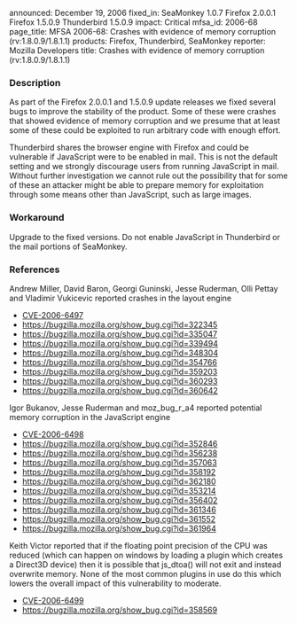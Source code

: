 announced: December 19, 2006
fixed_in: SeaMonkey 1.0.7
          Firefox 2.0.0.1
          Firefox 1.5.0.9
          Thunderbird 1.5.0.9
impact: Critical
mfsa_id: 2006-68
page_title: MFSA 2006-68: Crashes with evidence of memory corruption (rv:1.8.0.9/1.8.1.1)
products: Firefox, Thunderbird, SeaMonkey
reporter: Mozilla Developers
title: Crashes with evidence of memory corruption (rv:1.8.0.9/1.8.1.1)

<h3>Description</h3>

<p>As part of the Firefox 2.0.0.1 and 1.5.0.9 update releases we fixed
several bugs to improve the stability of the product. Some of these were
crashes that showed evidence of memory corruption and we presume that at
least some of these could be exploited to run arbitrary code
with enough effort.</p>

<p class="note">Thunderbird shares the browser engine with Firefox
and could be vulnerable if JavaScript were to be enabled in
mail. This is not the default setting and we strongly discourage users from
running JavaScript in mail. Without further investigation we cannot rule out
the possibility that for some of these an attacker might be able to prepare
memory for exploitation through some means other than JavaScript, such as
large images.</p>

<h3>Workaround</h3>

<p>Upgrade to the fixed versions. Do not enable JavaScript in Thunderbird
or the mail portions of SeaMonkey.</p>

<h3>References</h3>

<p>Andrew Miller, David Baron, Georgi Guninski, Jesse Ruderman, Olli Pettay
and Vladimir Vukicevic reported crashes in the layout engine</p>

<ul>
<li><a class="ex-ref" href="http://nvd.nist.gov/nvd.cfm?cvename=CVE-2006-6497">CVE-2006-6497</a></li>
<li><a href="https://bugzilla.mozilla.org/show_bug.cgi?id=322345">
https://bugzilla.mozilla.org/show_bug.cgi?id=322345</a></li>
<li><a href="https://bugzilla.mozilla.org/show_bug.cgi?id=335047">
https://bugzilla.mozilla.org/show_bug.cgi?id=335047</a></li>
<li><a href="https://bugzilla.mozilla.org/show_bug.cgi?id=339494">
https://bugzilla.mozilla.org/show_bug.cgi?id=339494</a></li>
<li><a href="https://bugzilla.mozilla.org/show_bug.cgi?id=348304">
https://bugzilla.mozilla.org/show_bug.cgi?id=348304</a></li>
<li><a href="https://bugzilla.mozilla.org/show_bug.cgi?id=354766">
https://bugzilla.mozilla.org/show_bug.cgi?id=354766</a></li>
<li><a href="https://bugzilla.mozilla.org/show_bug.cgi?id=359203">
https://bugzilla.mozilla.org/show_bug.cgi?id=359203</a></li>
<li><a href="https://bugzilla.mozilla.org/show_bug.cgi?id=360293">
https://bugzilla.mozilla.org/show_bug.cgi?id=360293</a></li>
<li><a href="https://bugzilla.mozilla.org/show_bug.cgi?id=360642">
https://bugzilla.mozilla.org/show_bug.cgi?id=360642</a></li>
</ul>

<p>Igor Bukanov, Jesse Ruderman and moz_bug_r_a4 reported potential memory
corruption in the JavaScript engine</p>

<ul>
<li><a class="ex-ref" href="http://nvd.nist.gov/nvd.cfm?cvename=CVE-2006-6498">CVE-2006-6498</a></li>
<li><a href="https://bugzilla.mozilla.org/show_bug.cgi?id=352846">
https://bugzilla.mozilla.org/show_bug.cgi?id=352846</a></li>
<li><a href="https://bugzilla.mozilla.org/show_bug.cgi?id=356238">
https://bugzilla.mozilla.org/show_bug.cgi?id=356238</a></li>
<li><a href="https://bugzilla.mozilla.org/show_bug.cgi?id=357063">
https://bugzilla.mozilla.org/show_bug.cgi?id=357063</a></li>
<li><a href="https://bugzilla.mozilla.org/show_bug.cgi?id=358192">
https://bugzilla.mozilla.org/show_bug.cgi?id=358192</a></li>
<li><a href="https://bugzilla.mozilla.org/show_bug.cgi?id=362180">
https://bugzilla.mozilla.org/show_bug.cgi?id=362180</a></li>
<li><a href="https://bugzilla.mozilla.org/show_bug.cgi?id=353214">
https://bugzilla.mozilla.org/show_bug.cgi?id=353214</a></li>
<li><a href="https://bugzilla.mozilla.org/show_bug.cgi?id=356402">
https://bugzilla.mozilla.org/show_bug.cgi?id=356402</a></li>
<li><a href="https://bugzilla.mozilla.org/show_bug.cgi?id=361346">
https://bugzilla.mozilla.org/show_bug.cgi?id=361346</a></li>
<li><a href="https://bugzilla.mozilla.org/show_bug.cgi?id=361552">
https://bugzilla.mozilla.org/show_bug.cgi?id=361552</a></li>
<li><a href="https://bugzilla.mozilla.org/show_bug.cgi?id=361964">
https://bugzilla.mozilla.org/show_bug.cgi?id=361964</a></li>
</ul>

<p>Keith Victor reported that if the floating point precision of the CPU was
reduced (which can happen on windows by loading a plugin which creates
a Direct3D device) then it is possible that js_dtoa() will not exit
and instead overwrite memory. None of the most common plugins
in use do this which lowers the overall impact of this vulnerability
to moderate.</p>

<ul>
<li><a class="ex-ref" href="http://nvd.nist.gov/nvd.cfm?cvename=CVE-2006-6499">CVE-2006-6499</a></li>
<li><a href="https://bugzilla.mozilla.org/show_bug.cgi?id=358569">
https://bugzilla.mozilla.org/show_bug.cgi?id=358569</a></li>
<!--
<li><a href="http://nvd.nist.gov/nvd.cfm?cvename=CVE-2006-xxxx">
CVE-2006-xxxx</a></li>
-->
</ul>




